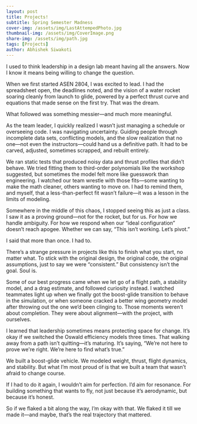 ```yaml
---
layout: post
title: Projects! 
subtitle: Spring Semester Madness
cover-img: /assets/img/LastAttempedPhoto.jpg
thumbnail-img: /assets/img/CoverImage.png
share-img: /assets/img/path.jpg
tags: [Projects]
author: Abhishek Siwakoti
---
```


I used to think leadership in a design lab meant having all the answers. Now I know it means being willing to change the question.

When we first started ASEN 2804, I was excited to lead. I had the spreadsheet open, the deadlines noted, and the vision of a water rocket soaring cleanly from launch to glide, powered by a perfect thrust curve and equations that made sense on the first try. That was the dream.

What followed was something messier—and much more meaningful.

As the team leader, I quickly realized I wasn’t just managing a schedule or overseeing code. I was navigating uncertainty. Guiding people through incomplete data sets, conflicting models, and the slow realization that no one—not even the instructors—could hand us a definitive path. It had to be carved, adjusted, sometimes scrapped, and rebuilt entirely.

We ran static tests that produced noisy data and thrust profiles that didn’t behave. We tried fitting them to third-order polynomials like the workshop suggested, but sometimes the model felt more like guesswork than engineering. I watched our team wrestle with those fits—some wanting to make the math cleaner, others wanting to move on. I had to remind them, and myself, that a less-than-perfect fit wasn’t failure—it was a lesson in the limits of modeling.

Somewhere in the middle of this chaos, I stopped seeing this as just a class. I saw it as a proving ground—not for the rocket, but for us. For how we handle ambiguity. For how we respond when our “ideal configuration” doesn’t reach apogee. Whether we can say, “This isn’t working. Let’s pivot.”

I said that more than once. I had to.

There’s a strange pressure in projects like this to finish what you start, no matter what. To stick with the original design, the original code, the original assumptions, just to say we were “consistent.” But consistency isn’t the goal. Soul is.

Some of our best progress came when we let go of a flight path, a stability model, and a drag estimate, and followed curiosity instead. I watched teammates light up when we finally got the boost-glide transition to behave in the simulation, or when someone cracked a better wing geometry model after throwing out the one we’d been clinging to. Those moments weren’t about completion. They were about alignment—with the project, with ourselves.

I learned that leadership sometimes means protecting space for change. It’s okay if we switched the Oswald efficiency models three times. That walking away from a path isn’t quitting—it’s maturing. It’s saying, “We’re not here to prove we're right. We’re here to find what’s true.”

We built a boost-glide vehicle. We modeled weight, thrust, flight dynamics, and stability. But what I’m most proud of is that we built a team that wasn’t afraid to change course.

If I had to do it again, I wouldn’t aim for perfection. I’d aim for resonance. For building something that wants to fly, not just because it’s aerodynamic, but because it’s honest.

So if we flaked a bit along the way, I’m okay with that. We flaked it till we made it—and maybe, that’s the real trajectory that mattered.
